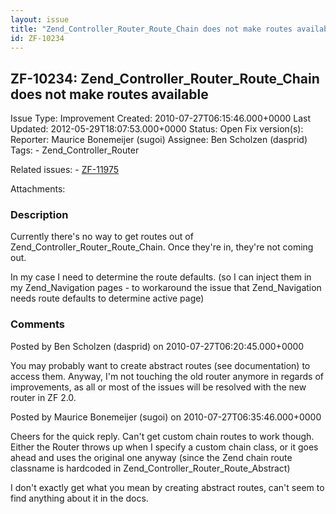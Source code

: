 ```yaml
---
layout: issue
title: "Zend_Controller_Router_Route_Chain does not make routes available"
id: ZF-10234
---
```


ZF-10234: Zend\_Controller\_Router\_Route\_Chain does not make routes available
-------------------------------------------------------------------------------

 Issue Type: Improvement Created: 2010-07-27T06:15:46.000+0000 Last Updated: 2012-05-29T18:07:53.000+0000 Status: Open Fix version(s): 
 Reporter:  Maurice Bonemeijer (sugoi)  Assignee:  Ben Scholzen (dasprid)  Tags: - Zend\_Controller\_Router
 
 Related issues: - [ZF-11975](/issues/browse/ZF-11975)
 
 Attachments: 
### Description

Currently there's no way to get routes out of Zend\_Controller\_Router\_Route\_Chain. Once they're in, they're not coming out.

In my case I need to determine the route defaults. (so I can inject them in my Zend\_Navigation pages - to workaround the issue that Zend\_Navigation needs route defaults to determine active page)

 

 

### Comments

Posted by Ben Scholzen (dasprid) on 2010-07-27T06:20:45.000+0000

You may probably want to create abstract routes (see documentation) to access them. Anyway, I'm not touching the old router anymore in regards of improvements, as all or most of the issues will be resolved with the new router in ZF 2.0.

 

 

Posted by Maurice Bonemeijer (sugoi) on 2010-07-27T06:35:46.000+0000

Cheers for the quick reply. Can't get custom chain routes to work though. Either the Router throws up when I specify a custom chain class, or it goes ahead and uses the original one anyway (since the Zend chain route classname is hardcoded in Zend\_Controller\_Router\_Route\_Abstract)

I don't exactly get what you mean by creating abstract routes, can't seem to find anything about it in the docs.

 

 
